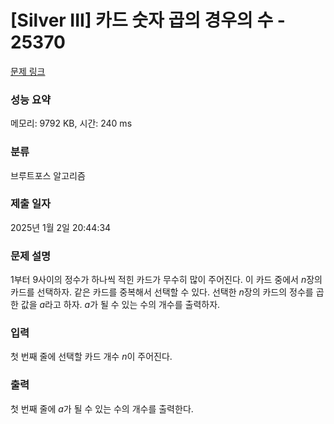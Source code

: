 # [Silver III] 카드 숫자 곱의 경우의 수 - 25370 

[문제 링크](https://www.acmicpc.net/problem/25370) 

### 성능 요약

메모리: 9792 KB, 시간: 240 ms

### 분류

브루트포스 알고리즘

### 제출 일자

2025년 1월 2일 20:44:34

### 문제 설명

<p>1부터 9사이의 정수가 하나씩 적힌 카드가 무수히 많이 주어진다. 이 카드 중에서 <em>n</em>장의 카드를 선택하자. 같은 카드를 중복해서 선택할 수 있다. 선택한 <em>n</em>장의 카드의 정수를 곱한 값을 <em>a</em>라고 하자. <em>a</em>가 될 수 있는 수의 개수를 출력하자.</p>

### 입력 

 <p>첫 번째 줄에 선택할 카드 개수 <em>n</em>이 주어진다.</p>

### 출력 

 <p>첫 번째 줄에 <em>a</em>가 될 수 있는 수의 개수를 출력한다.</p>

